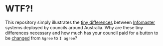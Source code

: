 WTF?!
=====

This repository simply illustrates the [tiny differences](https://github.com/henare/infomaster-minor-differences/commit/f4de5db2dde00c1f28b5b8990742a159008822c9) between [Infomaster](http://www.infomaster.com.au/) systems deployed by councils around Australia. Why are these tiny differences necessary and how much has your council paid for a button to be [changed](https://github.com/henare/infomaster-minor-differences/commit/f4de5db2dde00c1f28b5b8990742a159008822c9#L0L61) from `Agree` to `I agree`?
